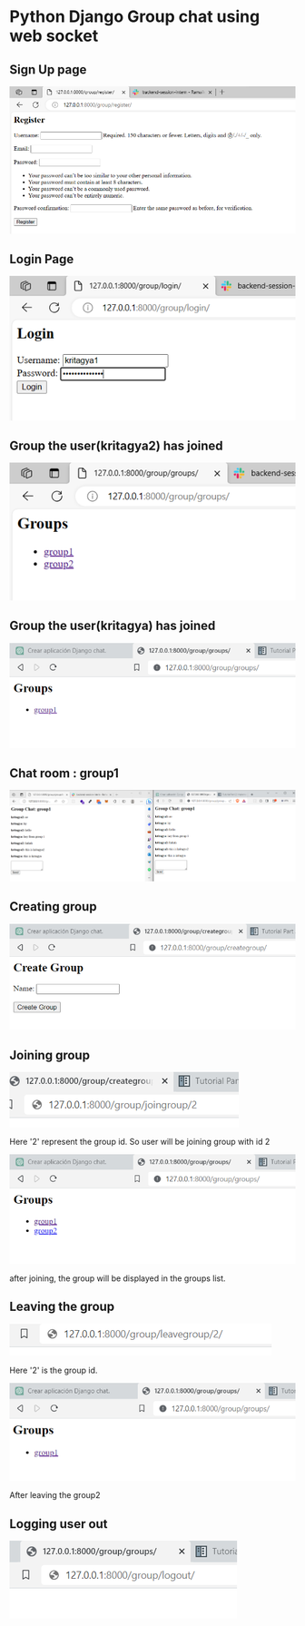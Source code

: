 <h1>Python Django Group chat using web socket</h1>

<h2>Sign Up page</h2>
<img src="images/image.png">

<h2>Login Page</h2>
<img src="images/image-1.png">

<h2>Group the user(kritagya2) has joined</h2>
<img src="images/image-2.png">

<h2>Group the user(kritagya) has joined</h2>
<img src="images/image-3.png">

<h2>Chat room : group1</h2>
<img src="images/image-4.png">

<h2>Creating group</h2>
<img src="images/image-5.png">

<h2>Joining group</h2>
<img src="images/image-6.png">
<p>Here '2' represent the group id. So user will be joining group with id 2</p>
<img src="images/image-7.png">
<p>after joining, the group will be displayed in the groups list.</p>

<h2>Leaving the group</h2>
<img src="images/image-8.png">
<p>Here '2' is the group id.</p>
<img src="images/image-9.png">
<p>After leaving the group2</p>

<h2>Logging user out</h2>
<img src="images/image-10.png">